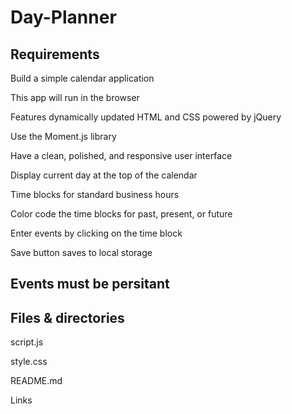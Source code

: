 # Day-Planner

## Requirements
Build a simple calendar application

This app will run in the browser

Features dynamically updated HTML and CSS powered by jQuery

Use the Moment.js library

Have a clean, polished, and responsive user interface

Display current day at the top of the calendar

Time blocks for standard business hours

Color code the time blocks for past, present, or future

Enter events by clicking on the time block

Save button saves to local storage

## Events must be persitant

## Files & directories


script.js

style.css

README.md

Links
